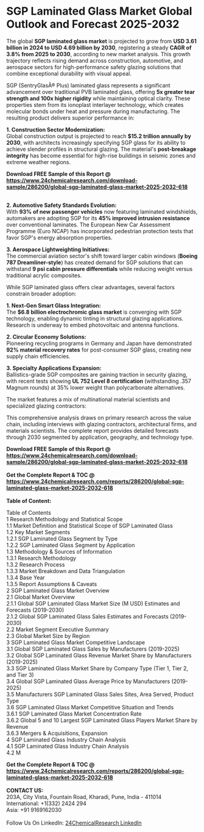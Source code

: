 <h1>SGP Laminated Glass Market Global Outlook and Forecast 2025-2032</h1><p>The global <strong>SGP laminated glass market</strong> is projected to grow from <strong>USD 3.61 billion in 2024 to USD 4.69 billion by 2030</strong>, registering a steady <strong>CAGR of 3.8% from 2025 to 2030</strong>, according to new market analysis. This growth trajectory reflects rising demand across construction, automotive, and aerospace sectors for high-performance safety glazing solutions that combine exceptional durability with visual appeal.</p><p>SGP (SentryGlasÂ® Plus) laminated glass represents a significant advancement over traditional PVB laminated glass, offering <strong>5x greater tear strength and 100x higher rigidity</strong> while maintaining optical clarity. These properties stem from its ionoplast interlayer technology, which creates molecular bonds under heat and pressure during manufacturing. The resulting product delivers superior performance in:</p><p><strong>1. Construction Sector Modernization:</strong><br>
Global construction output is projected to reach <strong>$15.2 trillion annually by 2030</strong>, with architects increasingly specifying SGP glass for its ability to achieve slender profiles in structural glazing. The material's <strong>post-breakage integrity</strong> has become essential for high-rise buildings in seismic zones and extreme weather regions.</p><div><b>Download FREE Sample of this Report @ 
            <a href="https://www.24chemicalresearch.com/download-sample/286200/global-sgp-laminated-glass-market-2025-2032-618">
            https://www.24chemicalresearch.com/download-sample/286200/global-sgp-laminated-glass-market-2025-2032-618</a></b></div><br><p><strong>2. Automotive Safety Standards Evolution:</strong><br>
With <strong>93% of new passenger vehicles</strong> now featuring laminated windshields, automakers are adopting SGP for its <strong>45% improved intrusion resistance</strong> over conventional laminates. The European New Car Assessment Programme (Euro NCAP) has incorporated pedestrian protection tests that favor SGP's energy absorption properties.</p><p><strong>3. Aerospace Lightweighting Initiatives:</strong><br>
The commercial aviation sector's shift toward larger cabin windows (<strong>Boeing 787 Dreamliner-style</strong>) has created demand for SGP solutions that can withstand <strong>9 psi cabin pressure differentials</strong> while reducing weight versus traditional acrylic composites.</p><p>While SGP laminated glass offers clear advantages, several factors constrain broader adoption:</p><p><strong>1. Next-Gen Smart Glass Integration:</strong><br>
The <strong>$6.8 billion electrochromic glass market</strong> is converging with SGP technology, enabling dynamic tinting in structural glazing applications. Research is underway to embed photovoltaic and antenna functions.</p><p><strong>2. Circular Economy Solutions:</strong><br>
Pioneering recycling programs in Germany and Japan have demonstrated <strong>92% material recovery rates</strong> for post-consumer SGP glass, creating new supply chain efficiencies.</p><p><strong>3. Specialty Applications Expansion:</strong><br>
Ballistics-grade SGP composites are gaining traction in security glazing, with recent tests showing <strong>UL 752 Level 8 certification</strong> (withstanding .357 Magnum rounds) at 35% lower weight than polycarbonate alternatives.</p><p>The market features a mix of multinational material scientists and specialized glazing contractors:</p><p>This comprehensive analysis draws on primary research across the value chain, including interviews with glazing contractors, architectural firms, and materials scientists. The complete report provides detailed forecasts through 2030 segmented by application, geography, and technology type.</p><div><b>Download FREE Sample of this Report @ 
            <a href="https://www.24chemicalresearch.com/download-sample/286200/global-sgp-laminated-glass-market-2025-2032-618">
            https://www.24chemicalresearch.com/download-sample/286200/global-sgp-laminated-glass-market-2025-2032-618</a></b></div><br><div><b>Get the Complete Report & TOC @ 
            <a href="https://www.24chemicalresearch.com/reports/286200/global-sgp-laminated-glass-market-2025-2032-618">
            https://www.24chemicalresearch.com/reports/286200/global-sgp-laminated-glass-market-2025-2032-618</a></b></div><br>
            <b>Table of Content:</b><p>Table of Contents<br />
1 Research Methodology and Statistical Scope<br />
1.1 Market Definition and Statistical Scope of SGP Laminated Glass<br />
1.2 Key Market Segments<br />
1.2.1 SGP Laminated Glass Segment by Type<br />
1.2.2 SGP Laminated Glass Segment by Application<br />
1.3 Methodology & Sources of Information<br />
1.3.1 Research Methodology<br />
1.3.2 Research Process<br />
1.3.3 Market Breakdown and Data Triangulation<br />
1.3.4 Base Year<br />
1.3.5 Report Assumptions & Caveats<br />
2 SGP Laminated Glass Market Overview<br />
2.1 Global Market Overview<br />
2.1.1 Global SGP Laminated Glass Market Size (M USD) Estimates and Forecasts (2019-2030)<br />
2.1.2 Global SGP Laminated Glass Sales Estimates and Forecasts (2019-2030)<br />
2.2 Market Segment Executive Summary<br />
2.3 Global Market Size by Region<br />
3 SGP Laminated Glass Market Competitive Landscape<br />
3.1 Global SGP Laminated Glass Sales by Manufacturers (2019-2025)<br />
3.2 Global SGP Laminated Glass Revenue Market Share by Manufacturers (2019-2025)<br />
3.3 SGP Laminated Glass Market Share by Company Type (Tier 1, Tier 2, and Tier 3)<br />
3.4 Global SGP Laminated Glass Average Price by Manufacturers (2019-2025)<br />
3.5 Manufacturers SGP Laminated Glass Sales Sites, Area Served, Product Type<br />
3.6 SGP Laminated Glass Market Competitive Situation and Trends<br />
3.6.1 SGP Laminated Glass Market Concentration Rate<br />
3.6.2 Global 5 and 10 Largest SGP Laminated Glass Players Market Share by Revenue<br />
3.6.3 Mergers & Acquisitions, Expansion<br />
4 SGP Laminated Glass Industry Chain Analysis<br />
4.1 SGP Laminated Glass Industry Chain Analysis<br />
4.2 M</p><div><b>Get the Complete Report & TOC @ 
            <a href="https://www.24chemicalresearch.com/reports/286200/global-sgp-laminated-glass-market-2025-2032-618">
            https://www.24chemicalresearch.com/reports/286200/global-sgp-laminated-glass-market-2025-2032-618</a></b></div><br><b>CONTACT US:</b><br>
            203A, City Vista, Fountain Road, Kharadi, Pune, India - 411014<br>
            International: +1(332) 2424 294<br>
            Asia: +91 9169162030 <br><br>
            Follow Us On LinkedIn: <a href="https://www.linkedin.com/company/24chemicalresearch/">24ChemicalResearch LinkedIn</a>